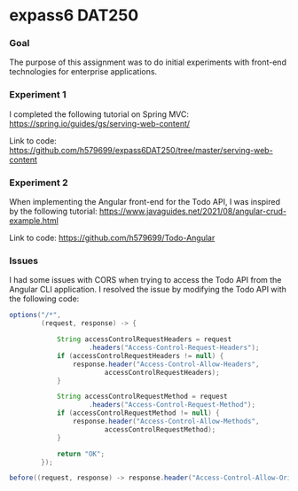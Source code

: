 # expass6 DAT250
### Goal
The purpose of this assignment was to do initial experiments with front-end technologies for enterprise applications.

### Experiment 1
I completed the following tutorial on Spring MVC: https://spring.io/guides/gs/serving-web-content/

Link to code: https://github.com/h579699/expass6DAT250/tree/master/serving-web-content

### Experiment 2
When implementing the Angular front-end for the Todo API, I was inspired by the following tutorial: https://www.javaguides.net/2021/08/angular-crud-example.html

Link to code: https://github.com/h579699/Todo-Angular

### Issues
I had some issues with CORS when trying to access the Todo API from the Angular CLI application. 
I resolved the issue by modifying the Todo API with the following code:

```java
options("/*",
        (request, response) -> {

            String accessControlRequestHeaders = request
                    .headers("Access-Control-Request-Headers");
            if (accessControlRequestHeaders != null) {
                response.header("Access-Control-Allow-Headers",
                        accessControlRequestHeaders);
            }

            String accessControlRequestMethod = request
                    .headers("Access-Control-Request-Method");
            if (accessControlRequestMethod != null) {
                response.header("Access-Control-Allow-Methods",
                        accessControlRequestMethod);
            }

            return "OK";
        });

before((request, response) -> response.header("Access-Control-Allow-Origin", "*"));
```
